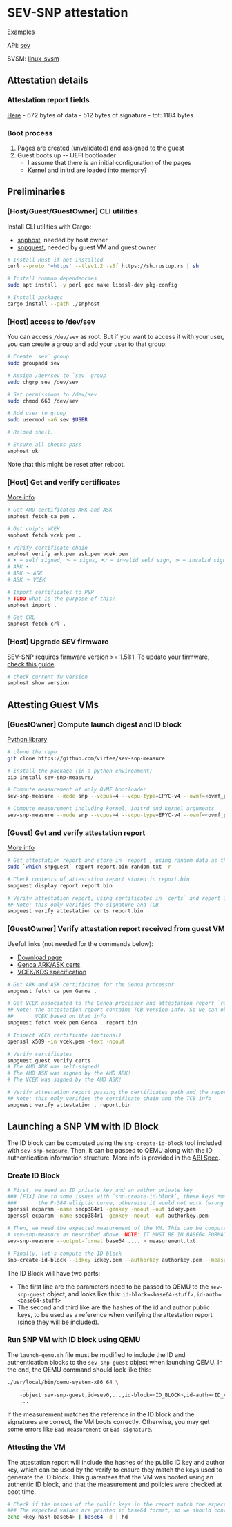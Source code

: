 # SEV-SNP attestation

[Examples](https://github.com/AMDESE/sev-guest)

API: [sev](https://github.com/virtee/sev)

SVSM: [linux-svsm](https://github.com/AMDESE/linux-svsm/tree/main)

## Attestation details

### Attestation report fields

[Here](https://github.com/virtee/sev/blob/main/src/firmware/guest/types/snp.rs)
    - 672 bytes of data
    - 512 bytes of signature
    - tot: 1184 bytes

### Boot process

1. Pages are created (unvalidated) and assigned to the guest
2. Guest boots up -- UEFI bootloader
    - I assume that there is an initial configuration of the pages
    - Kernel and initrd are loaded into memory?

## Preliminaries

### [Host/Guest/GuestOwner] CLI utilities

Install CLI utilities with Cargo:
- [snphost](https://github.com/virtee/snphost), needed by host owner
- [snpguest](https://github.com/virtee/snpguest), needed by guest VM and guest owner

```bash
# Install Rust if not installed
curl --proto '=https' --tlsv1.2 -sSf https://sh.rustup.rs | sh

# Install common dependencies
sudo apt install -y perl gcc make libssl-dev pkg-config

# Install packages
cargo install --path ./snphost
```

### [Host] access to /dev/sev

You can access `/dev/sev` as root. But if you want to access it with your user,
you can create a group and add your user to that group:

```bash
# Create `sev` group
sudo groupadd sev

# Assign /dev/sev to `sev` group
sudo chgrp sev /dev/sev

# Set permissions to /dev/sev
sudo chmod 660 /dev/sev

# Add user to group
sudo usermod -aG sev $USER

# Reload shell..

# Ensure all checks pass
snphost ok
```

Note that this might be reset after reboot.

### [Host] Get and verify certificates

[More info](https://github.com/virtee/snphost/blob/main/docs/snphost.1.adoc)

```bash
# Get AMD certificates ARK and ASK
snphost fetch ca pem .

# Get chip's VCEK
snphost fetch vcek pem .

# Verify certificate chain
snphost verify ark.pem ask.pem vcek.pem
# • = self signed, ⬑ = signs, •̷ = invalid self sign, ⬑̸ = invalid signs
# ARK •
# ARK ⬑ ASK
# ASK ⬑ VCEK

# Import certificates to PSP
# TODO what is the purpose of this?
snphost import .

# Get CRL
snphost fetch crl .
```

### [Host] Upgrade SEV firmware

SEV-SNP requires firmware version >= 1.51:1. To update your firmware, [check
this
guide](https://github.com/AMDESE/AMDSEV/tree/snp-latest#upgrade-sev-firmware)

```bash
# check current fw version
snphost show version
```

## Attesting Guest VMs

### [GuestOwner] Compute launch digest and ID block

[Python library](https://github.com/virtee/sev-snp-measure)

```bash
# clone the repo 
git clone https://github.com/virtee/sev-snp-measure

# install the package (in a python environment)
pip install sev-snp-measure/

# Compute measurement of only OVMF bootloader
sev-snp-measure --mode snp --vcpus=4 --vcpu-type=EPYC-v4 --ovmf=<ovmf_path>

# Compute measurement including kernel, initrd and kernel arguments
sev-snp-measure --mode snp --vcpus=4 --vcpu-type=EPYC-v4 --ovmf=<ovmf_path> --kernel=<kernel_path> --initrd=<initrd_path> --append=<kernel_args>
```

### [Guest] Get and verify attestation report

[More info](https://github.com/virtee/snpguest/blob/main/docs/snpguest.1.adoc)

```bash
# Get attestation report and store in `report`, using random data as the 64-bytes Report Data field
sudo `which snpguest` report report.bin random.txt -r

# Check contents of attestation report stored in report.bin
snpguest display report report.bin

# Verify attestation report, using certificates in `certs` and report in report.bin
## Note: this only verifies the signature and TCB
snpguest verify attestation certs report.bin
```

### [GuestOwner] Verify attestation report received from guest VM

Useful links (not needed for the commands below):
- [Download page](https://www.amd.com/en/developer/sev.html)
- [Genoa ARK/ASK certs](https://download.amd.com/developer/eula/sev/ask_ark_genoa.cert)
- [VCEK/KDS specification](https://www.amd.com/content/dam/amd/en/documents/epyc-technical-docs/specifications/57230.pdf)

```bash
# Get ARK and ASK certificates for the Genoa processor
snpguest fetch ca pem Genoa .

# Get VCEK associated to the Genoa processor and attestation report `report.bin`
## Note: the attestation report contains TCB version info. So we can obtain the correct
##       VCEK based on that info
snpguest fetch vcek pem Genoa . report.bin

# Inspect VCEK certificate (optional)
openssl x509 -in vcek.pem -text -noout

# Verify certificates
snpguest guest verify certs
# The AMD ARK was self-signed!
# The AMD ASK was signed by the AMD ARK!
# The VCEK was signed by the AMD ASK!

# Verify attestation report passing the certificates path and the report
## Note: this only verifies the certificate chain and the TCB info
snpguest verify attestation . report.bin
```

## Launching a SNP VM with ID Block

The ID block can be computed using the `snp-create-id-block` tool included with
`sev-snp-measure`. Then, it can be passed to QEMU along with the ID
authentication information structure. More info is provided in the [ABI
Spec](https://www.amd.com/system/files/TechDocs/56860.pdf).

### Create ID Block

```bash
# First, we need an ID private key and an author private key
### [FIX] Due to some issues with `snp-create-id-block`, these keys *must* use
###       the P-384 elliptic curve, otherwise it would not work (wrong pubkeys)
openssl ecparam -name secp384r1 -genkey -noout -out idkey.pem
openssl ecparam -name secp384r1 -genkey -noout -out authorkey.pem

# Then, we need the expected measurement of the VM. This can be computed using
# sev-snp-measure as described above. NOTE: IT MUST BE IN BASE64 FORMAT!
sev-snp-measure --output-format base64 .... > measurement.txt

# Finally, let's compute the ID block
snp-create-id-block --idkey idkey.pem --authorkey authorkey.pem --measurement `cat measurement.txt`
```

The ID Block will have two parts:
- The first line are the parameters need to be passed to QEMU to the
  `sev-snp-guest` object, and looks like this:
  `id-block=<base64-stuff>,id-auth=<base64-stuff>`
- The second and third like are the hashes of the id and author public keys, to
  be used as a reference when verifying the attestation report (since they will
  be included).

### Run SNP VM with ID block using QEMU

The `launch-qemu.sh` file must be modified to include the ID and authentication
blocks to the `sev-snp-guest` object when launching QEMU. In the end, the QEMU
command should look like this:

```bash
./usr/local/bin/qemu-system-x86_64 \
    ...
    -object sev-snp-guest,id=sev0,...,id-block=<ID_BLOCK>,id-auth=<ID_AUTH> \
    ...
```

If the measurement matches the reference in the ID block and the signatures are
correct, the VM boots correctly. Otherwise, you may get some errors like `Bad
measurement` or `Bad signature`.

### Attesting the VM

The attestation report will include the hashes of the public ID key and author
key, which can be used by the verify to ensure they match the keys used to
generate the ID block. This guarantees that the VM was booted using an authentic
ID block, and that the measurement and policies were checked at boot time.

```bash
# Check if the hashes of the public keys in the report match the expected values
### The expected values are printed in base64 format, so we should convert them to hex
echo <key-hash-base64> | base64 -d | hd
```